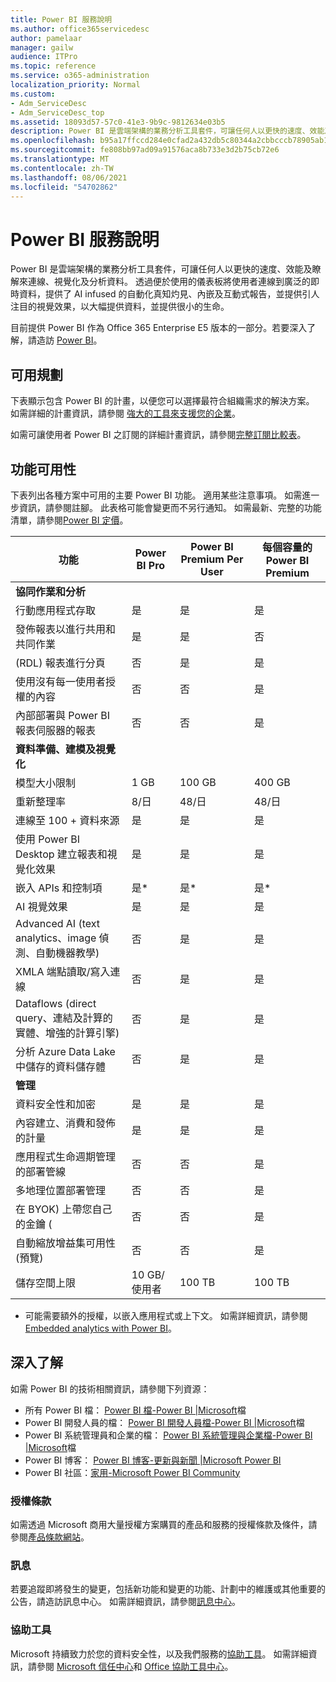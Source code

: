 ```yaml
---
title: Power BI 服務說明
ms.author: office365servicedesc
author: pamelaar
manager: gailw
audience: ITPro
ms.topic: reference
ms.service: o365-administration
localization_priority: Normal
ms.custom:
- Adm_ServiceDesc
- Adm_ServiceDesc_top
ms.assetid: 18093d57-57c0-41e3-9b9c-9812634e03b5
description: Power BI 是雲端架構的業務分析工具套件，可讓任何人以更快的速度、效能及瞭解來連線、視覺化及分析資料。 該服務透過方便使用的儀表板將使用者連結到廣泛的即時資料、提供互動式報表與無可比擬的的視覺化效果，讓資料栩栩如生。
ms.openlocfilehash: b95a17ffccd284e0cfad2a432db5c80344a2cbbcccb78905ab18baa3d3059a9f
ms.sourcegitcommit: fe808bb97ad09a91576aca8b733e3d2b75cb72e6
ms.translationtype: MT
ms.contentlocale: zh-TW
ms.lasthandoff: 08/06/2021
ms.locfileid: "54702862"
---
```

# <a name="power-bi-service-description"></a>Power BI 服務說明

Power BI 是雲端架構的業務分析工具套件，可讓任何人以更快的速度、效能及瞭解來連線、視覺化及分析資料。 透過便於使用的儀表板將使用者連線到廣泛的即時資料，提供了 AI infused 的自動化真知灼見、內嵌及互動式報告，並提供引人注目的視覺效果，以大幅提供資料，並提供很小的生命。

目前提供 Power BI 作為 Office 365 Enterprise E5 版本的一部分。若要深入了解，請造訪 [Power BI](https://powerbi.microsoft.com)。

## <a name="available-plans"></a>可用規劃

下表顯示包含 Power BI 的計畫，以便您可以選擇最符合組織需求的解決方案。 如需詳細的計畫資訊，請參閱 [強大的工具來支援您的企業](https://www.microsoft.com/microsoft-365/enterprise/compare-office-365-plans)。

如需可讓使用者 Power BI 之訂閱的詳細計畫資訊，請參閱[完整訂閱比較表](https://www.microsoft.com/microsoft-365/compare-microsoft-365-enterprise-plans)。

## <a name="feature-availability"></a>功能可用性

下表列出各種方案中可用的主要 Power BI 功能。 適用某些注意事項。 如需進一步資訊，請參閱註腳。 此表格可能會變更而不另行通知。 如需最新、完整的功能清單，請參閱[Power BI 定價](https://powerbi.microsoft.com/pricing/)。

| 功能 | Power BI Pro | Power BI Premium Per User | 每個容量的 Power BI Premium |
|---------|--------------|---------------------------|-------------------------------|
| **協同作業和分析** | | | |
| 行動應用程式存取 | 是 | 是 | 是 |
| 發佈報表以進行共用和共同作業 | 是 | 是 | 否 |
|  (RDL) 報表進行分頁 | 否 | 是 | 是 |
| 使用沒有每一使用者授權的內容 | 否 | 否 | 是 |
| 內部部署與 Power BI 報表伺服器的報表 | 否 | 否 | 是 |
| **資料準備、建模及視覺化** | | | |
| 模型大小限制 | 1 GB | 100 GB | 400 GB |
| 重新整理率 | 8/日 | 48/日 | 48/日 |
| 連線至 100 + 資料來源 | 是 | 是 | 是 |
| 使用 Power BI Desktop 建立報表和視覺化效果 | 是 | 是 | 是 |
| 嵌入 APIs 和控制項 | 是* | 是* | 是* |
| AI 視覺效果 | 是 | 是 | 是 |
| Advanced AI (text analytics、image 偵測、自動機器教學)  | 否 | 是 | 是 |
| XMLA 端點讀取/寫入連線 | 否 | 是 | 是 |
| Dataflows (direct query、連結及計算的實體、增強的計算引擎)  | 否 | 是 | 是 |
| 分析 Azure Data Lake 中儲存的資料儲存體 | 否 | 是 | 是 |
| **管理** | | | |
| 資料安全性和加密 | 是 | 是 | 是 |
| 內容建立、消費和發佈的計量 | 是 | 是 | 是 |
| 應用程式生命週期管理的部署管線 | 否 | 否 | 是 |
| 多地理位置部署管理 | 否 | 否 | 是 |
| 在 BYOK) 上帶您自己的金鑰 ( | 否 | 否 | 是 |
| 自動縮放增益集可用性 (預覽)  | 否 | 否 | 是 |
| 儲存空間上限 | 10 GB/使用者 | 100 TB | 100 TB |

* 可能需要額外的授權，以嵌入應用程式或上下文。 如需詳細資訊，請參閱[Embedded analytics with Power BI](/power-bi/developer/embedded/embedding)。

## <a name="learn-more"></a>深入了解

如需 Power BI 的技術相關資訊，請參閱下列資源：

- 所有 Power BI 檔： [Power BI 檔-Power BI |Microsoft](/power-bi/)檔
- Power BI 開發人員的檔： [Power BI 開發人員檔-Power BI |Microsoft](/power-bi/developer/)檔
- Power BI 系統管理員和企業的檔： [Power BI 系統管理與企業檔-Power BI |Microsoft](/power-bi/admin/)檔
- Power BI 博客： [Power BI 博客-更新與新聞 |Microsoft Power BI](https://powerbi.microsoft.com/blog/)
- Power BI 社區：[家用-Microsoft Power BI Community](https://community.powerbi.com/)

### <a name="licensing-terms"></a>授權條款

如需透過 Microsoft 商用大量授權方案購買的產品和服務的授權條款及條件，請參閱[產品條款網站](https://www.microsoft.com/licensing/terms/)。 

### <a name="messaging"></a>訊息

若要追蹤即將發生的變更，包括新功能和變更的功能、計劃中的維護或其他重要的公告，請造訪訊息中心。 如需詳細資訊，請參閱[訊息中心](/microsoft-365/admin/manage/message-center)。

### <a name="accessibility"></a>協助工具

Microsoft 持續致力於您的資料安全性，以及我們服務的[協助工具](https://www.microsoft.com/trust-center/compliance/accessibility)。 如需詳細資訊，請參閱 [Microsoft 信任中心](https://www.microsoft.com/trust-center)和 [Office 協助工具中心](https://support.microsoft.com/office/office-accessibility-center-resources-for-people-with-disabilities-ecab0fcf-d143-4fe8-a2ff-6cd596bddc6d)。
